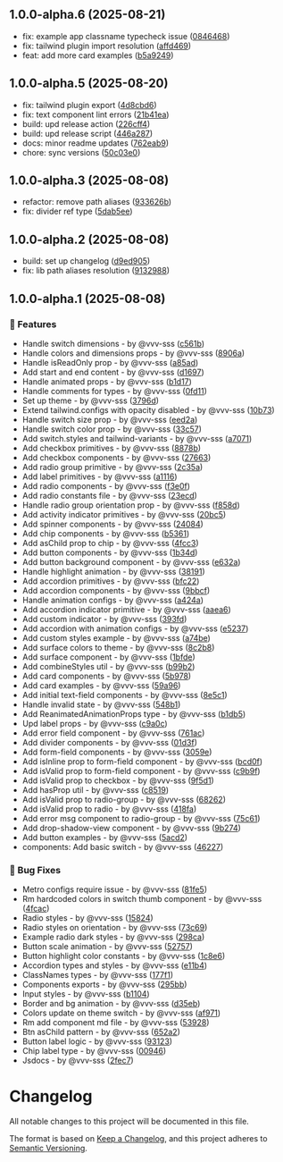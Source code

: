 ## 1.0.0-alpha.6 (2025-08-21)

* fix: example app classname typecheck issue ([0846468](https://github.com/heroui-inc/heroui-native/commit/0846468))
* fix: tailwind plugin import resolution ([affd469](https://github.com/heroui-inc/heroui-native/commit/affd469))
* feat: add more card examples ([b5a9249](https://github.com/heroui-inc/heroui-native/commit/b5a9249))



## 1.0.0-alpha.5 (2025-08-20)

* fix: tailwind plugin export ([4d8cbd6](https://github.com/heroui-inc/heroui-native/commit/4d8cbd6))
* fix: text component lint errors ([21b41ea](https://github.com/heroui-inc/heroui-native/commit/21b41ea))
* build: upd release action ([226cff4](https://github.com/heroui-inc/heroui-native/commit/226cff4))
* build: upd release script ([446a287](https://github.com/heroui-inc/heroui-native/commit/446a287))
* docs: minor readme updates ([762eab9](https://github.com/heroui-inc/heroui-native/commit/762eab9))
* chore: sync versions ([50c03e0](https://github.com/heroui-inc/heroui-native/commit/50c03e0))



## 1.0.0-alpha.3 (2025-08-08)

- refactor: remove path aliases ([933626b](https://github.com/heroui-inc/heroui-native/commit/933626b))
- fix: divider ref type ([5dab5ee](https://github.com/heroui-inc/heroui-native/commit/5dab5ee))

## 1.0.0-alpha.2 (2025-08-08)

- build: set up changelog ([d9ed905](https://github.com/heroui-inc/heroui-native/commit/d9ed905))
- fix: lib path aliases resolution ([9132988](https://github.com/heroui-inc/heroui-native/commit/9132988))

## 1.0.0-alpha.1 (2025-08-08)

### 🚀 Features

- Handle switch dimensions - by @vvv-sss ([c561b](https://github.com/heroui-inc/heroui-native/commit/c561b))
- Handle colors and dimensions props - by @vvv-sss ([8906a](https://github.com/heroui-inc/heroui-native/commit/8906a))
- Handle isReadOnly prop - by @vvv-sss ([a85ad](https://github.com/heroui-inc/heroui-native/commit/a85ad))
- Add start and end content - by @vvv-sss ([d1697](https://github.com/heroui-inc/heroui-native/commit/d1697))
- Handle animated props - by @vvv-sss ([b1d17](https://github.com/heroui-inc/heroui-native/commit/b1d17))
- Handle comments for types - by @vvv-sss ([0fd11](https://github.com/heroui-inc/heroui-native/commit/0fd11))
- Set up theme - by @vvv-sss ([3796d](https://github.com/heroui-inc/heroui-native/commit/3796d))
- Extend tailwind.configs with opacity disabled - by @vvv-sss ([10b73](https://github.com/heroui-inc/heroui-native/commit/10b73))
- Handle switch size prop - by @vvv-sss ([eed2a](https://github.com/heroui-inc/heroui-native/commit/eed2a))
- Handle switch color prop - by @vvv-sss ([33c57](https://github.com/heroui-inc/heroui-native/commit/33c57))
- Add switch.styles and tailwind-variants - by @vvv-sss ([a7071](https://github.com/heroui-inc/heroui-native/commit/a7071))
- Add checkbox primitives - by @vvv-sss ([8878b](https://github.com/heroui-inc/heroui-native/commit/8878b))
- Add checkbox components - by @vvv-sss ([27663](https://github.com/heroui-inc/heroui-native/commit/27663))
- Add radio group primitive - by @vvv-sss ([2c35a](https://github.com/heroui-inc/heroui-native/commit/2c35a))
- Add label primitives - by @vvv-sss ([a1116](https://github.com/heroui-inc/heroui-native/commit/a1116))
- Add radio components - by @vvv-sss ([f3e0f](https://github.com/heroui-inc/heroui-native/commit/f3e0f))
- Add radio constants file - by @vvv-sss ([23ecd](https://github.com/heroui-inc/heroui-native/commit/23ecd))
- Handle radio group orientation prop - by @vvv-sss ([f858d](https://github.com/heroui-inc/heroui-native/commit/f858d))
- Add activity indicator primitives - by @vvv-sss ([20bc5](https://github.com/heroui-inc/heroui-native/commit/20bc5))
- Add spinner components - by @vvv-sss ([24084](https://github.com/heroui-inc/heroui-native/commit/24084))
- Add chip components - by @vvv-sss ([b5361](https://github.com/heroui-inc/heroui-native/commit/b5361))
- Add asChild prop to chip - by @vvv-sss ([4fcc3](https://github.com/heroui-inc/heroui-native/commit/4fcc3))
- Add button components - by @vvv-sss ([1b34d](https://github.com/heroui-inc/heroui-native/commit/1b34d))
- Add button background component - by @vvv-sss ([e632a](https://github.com/heroui-inc/heroui-native/commit/e632a))
- Handle highlight animation - by @vvv-sss ([38191](https://github.com/heroui-inc/heroui-native/commit/38191))
- Add accordion primitives - by @vvv-sss ([bfc22](https://github.com/heroui-inc/heroui-native/commit/bfc22))
- Add accordion components - by @vvv-sss ([9bbcf](https://github.com/heroui-inc/heroui-native/commit/9bbcf))
- Handle animation configs - by @vvv-sss ([a424a](https://github.com/heroui-inc/heroui-native/commit/a424a))
- Add accordion indicator primitive - by @vvv-sss ([aaea6](https://github.com/heroui-inc/heroui-native/commit/aaea6))
- Add custom indicator - by @vvv-sss ([393fd](https://github.com/heroui-inc/heroui-native/commit/393fd))
- Add accordion with animation configs - by @vvv-sss ([e5237](https://github.com/heroui-inc/heroui-native/commit/e5237))
- Add custom styles example - by @vvv-sss ([a74be](https://github.com/heroui-inc/heroui-native/commit/a74be))
- Add surface colors to theme - by @vvv-sss ([8c2b8](https://github.com/heroui-inc/heroui-native/commit/8c2b8))
- Add surface component - by @vvv-sss ([1bfde](https://github.com/heroui-inc/heroui-native/commit/1bfde))
- Add combineStyles util - by @vvv-sss ([b99b2](https://github.com/heroui-inc/heroui-native/commit/b99b2))
- Add card components - by @vvv-sss ([5b978](https://github.com/heroui-inc/heroui-native/commit/5b978))
- Add card examples - by @vvv-sss ([59a96](https://github.com/heroui-inc/heroui-native/commit/59a96))
- Add initial text-field components - by @vvv-sss ([8e5c1](https://github.com/heroui-inc/heroui-native/commit/8e5c1))
- Handle invalid state - by @vvv-sss ([548b1](https://github.com/heroui-inc/heroui-native/commit/548b1))
- Add ReanimatedAnimationProps type - by @vvv-sss ([b1db5](https://github.com/heroui-inc/heroui-native/commit/b1db5))
- Upd label props - by @vvv-sss ([c9a0c](https://github.com/heroui-inc/heroui-native/commit/c9a0c))
- Add error field component - by @vvv-sss ([761ac](https://github.com/heroui-inc/heroui-native/commit/761ac))
- Add divider components - by @vvv-sss ([01d3f](https://github.com/heroui-inc/heroui-native/commit/01d3f))
- Add form-field components - by @vvv-sss ([3059e](https://github.com/heroui-inc/heroui-native/commit/3059e))
- Add isInline prop to form-field component - by @vvv-sss ([bcd0f](https://github.com/heroui-inc/heroui-native/commit/bcd0f))
- Add isValid prop to form-field component - by @vvv-sss ([c9b9f](https://github.com/heroui-inc/heroui-native/commit/c9b9f))
- Add isValid prop to checkbox - by @vvv-sss ([9f5d1](https://github.com/heroui-inc/heroui-native/commit/9f5d1))
- Add hasProp util - by @vvv-sss ([c8519](https://github.com/heroui-inc/heroui-native/commit/c8519))
- Add isValid prop to radio-group - by @vvv-sss ([68262](https://github.com/heroui-inc/heroui-native/commit/68262))
- Add isValid prop to radio - by @vvv-sss ([418fa](https://github.com/heroui-inc/heroui-native/commit/418fa))
- Add error msg component to radio-group - by @vvv-sss ([75c61](https://github.com/heroui-inc/heroui-native/commit/75c61))
- Add drop-shadow-view component - by @vvv-sss ([9b274](https://github.com/heroui-inc/heroui-native/commit/9b274))
- Add button examples - by @vvv-sss ([5acd2](https://github.com/heroui-inc/heroui-native/commit/5acd2))
- components: Add basic switch - by @vvv-sss ([46227](https://github.com/heroui-inc/heroui-native/commit/46227))

### 🐞 Bug Fixes

- Metro configs require issue - by @vvv-sss ([81fe5](https://github.com/heroui-inc/heroui-native/commit/81fe5))
- Rm hardcoded colors in switch thumb component - by @vvv-sss ([4fcac](https://github.com/heroui-inc/heroui-native/commit/4fcac))
- Radio styles - by @vvv-sss ([15824](https://github.com/heroui-inc/heroui-native/commit/15824))
- Radio styles on orientation - by @vvv-sss ([73c69](https://github.com/heroui-inc/heroui-native/commit/73c69))
- Example radio dark styles - by @vvv-sss ([298ca](https://github.com/heroui-inc/heroui-native/commit/298ca))
- Button scale animation - by @vvv-sss ([52757](https://github.com/heroui-inc/heroui-native/commit/52757))
- Button highlight color constants - by @vvv-sss ([1c8e6](https://github.com/heroui-inc/heroui-native/commit/1c8e6))
- Accordion types and styles - by @vvv-sss ([e11b4](https://github.com/heroui-inc/heroui-native/commit/e11b4))
- ClassNames types - by @vvv-sss ([177f1](https://github.com/heroui-inc/heroui-native/commit/177f1))
- Components exports - by @vvv-sss ([295bb](https://github.com/heroui-inc/heroui-native/commit/295bb))
- Input styles - by @vvv-sss ([b1104](https://github.com/heroui-inc/heroui-native/commit/b1104))
- Border and bg animation - by @vvv-sss ([d35eb](https://github.com/heroui-inc/heroui-native/commit/d35eb))
- Colors update on theme switch - by @vvv-sss ([af971](https://github.com/heroui-inc/heroui-native/commit/af971))
- Rm add component md file - by @vvv-sss ([53928](https://github.com/heroui-inc/heroui-native/commit/53928))
- Btn asChild pattern - by @vvv-sss ([652a2](https://github.com/heroui-inc/heroui-native/commit/652a2))
- Button label logic - by @vvv-sss ([93123](https://github.com/heroui-inc/heroui-native/commit/93123))
- Chip label type - by @vvv-sss ([00946](https://github.com/heroui-inc/heroui-native/commit/00946))
- Jsdocs - by @vvv-sss ([2fec7](https://github.com/heroui-inc/heroui-native/commit/2fec7))

# Changelog

All notable changes to this project will be documented in this file.

The format is based on [Keep a Changelog](https://keepachangelog.com/en/1.1.0/),
and this project adheres to [Semantic Versioning](https://semver.org/spec/v2.0.0.html).
